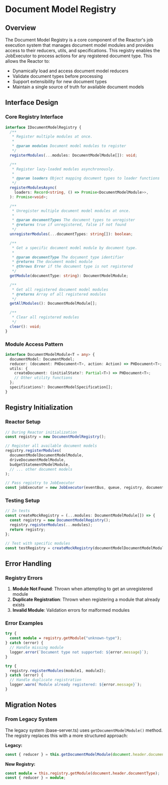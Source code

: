 # Document Model Registry

## Overview

The Document Model Registry is a core component of the Reactor's job execution system that manages document model modules and provides access to their reducers, utils, and specifications. This registry enables the JobExecutor to process actions for any registered document type. This allows the Reactor to:

- Dynamically load and access document model reducers
- Validate document types before processing
- Support extensibility for new document types
- Maintain a single source of truth for available document models

## Interface Design

### Core Registry Interface

```typescript
interface IDocumentModelRegistry {
  /**
   * Register multiple modules at once.
   *
   * @param modules Document model modules to register
   */
  registerModules(...modules: DocumentModelModule[]): void;

  /**
   * Register lazy-loaded modules asynchronously.
   *
   * @param loaders Object mapping document types to loader functions
   */
  registerModulesAsync(
    loaders: Record<string, () => Promise<DocumentModelModule>>,
  ): Promise<void>;

  /**
   * Unregister multiple document model modules at once.
   *
   * @param documentTypes The document types to unregister
   * @returns true if unregistered, false if not found
   */
  unregisterModules(...documentTypes: string[]): boolean;

  /**
   * Get a specific document model module by document type.
   *
   * @param documentType The document type identifier
   * @returns The document model module
   * @throws Error if the document type is not registered
   */
  getModule(documentType: string): DocumentModelModule;

  /**
   * Get all registered document model modules
   * @returns Array of all registered modules
   */
  getAllModules(): DocumentModelModule[];

  /**
   * Clear all registered modules
   */
  clear(): void;
}
```

### Module Access Pattern

```typescript
interface DocumentModelModule<T = any> {
  documentModel: DocumentModel;
  reducer: (document: PHDocument<T>, action: Action) => PHDocument<T>;
  utils: {
    createDocument: (initialState?: Partial<T>) => PHDocument<T>;
    // Other utility functions
  };
  specifications?: DocumentModelSpecification[];
}
```

## Registry Initialization

### Reactor Setup

```typescript
// During Reactor initialization
const registry = new DocumentModelRegistry();

// Register all available document models
registry.registerModules(
  documentModelDocumentModelModule,
  driveDocumentModelModule,
  budgetStatementModelModule,
  // ... other document models
);

// Pass registry to JobExecutor
const jobExecutor = new JobExecutor(eventBus, queue, registry, documentStorage);
```

### Testing Setup

```typescript
// In tests
const createMockRegistry = (...modules: DocumentModelModule[]) => {
  const registry = new DocumentModelRegistry();
  registry.registerModules(...modules);
  return registry;
};

// Test with specific modules
const testRegistry = createMockRegistry(documentModelDocumentModelModule);
```

## Error Handling

### Registry Errors

1. **Module Not Found**: Thrown when attempting to get an unregistered module
2. **Duplicate Registration**: Thrown when registering a module that already exists
3. **Invalid Module**: Validation errors for malformed modules

### Error Examples

```typescript
try {
  const module = registry.getModule("unknown-type");
} catch (error) {
  // Handle missing module
  logger.error(`Document type not supported: ${error.message}`);
}

try {
  registry.registerModules(module1, module2);
} catch (error) {
  // Handle duplicate registration
  logger.warn(`Module already registered: ${error.message}`);
}
```

## Migration Notes

### From Legacy System

The legacy system (base-server.ts) uses `getDocumentModelModule()` method. The registry replaces this with a more structured approach:

**Legacy:**

```typescript
const { reducer } = this.getDocumentModelModule(document.header.documentType);
```

**New Registry:**

```typescript
const module = this.registry.getModule(document.header.documentType);
const { reducer } = module;
```
